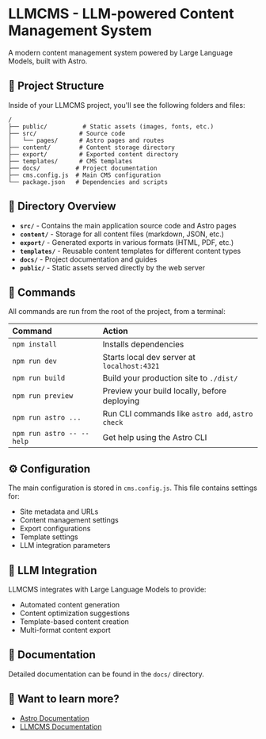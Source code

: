 # LLMCMS - LLM-powered Content Management System

A modern content management system powered by Large Language Models, built with Astro.

## 🚀 Project Structure

Inside of your LLMCMS project, you'll see the following folders and files:

```text
/
├── public/          # Static assets (images, fonts, etc.)
├── src/            # Source code
│   └── pages/      # Astro pages and routes
├── content/        # Content storage directory
├── export/         # Exported content directory  
├── templates/      # CMS templates
├── docs/          # Project documentation
├── cms.config.js  # Main CMS configuration
└── package.json   # Dependencies and scripts
```

## 📁 Directory Overview

- **`src/`** - Contains the main application source code and Astro pages
- **`content/`** - Storage for all content files (markdown, JSON, etc.)
- **`export/`** - Generated exports in various formats (HTML, PDF, etc.)
- **`templates/`** - Reusable content templates for different content types
- **`docs/`** - Project documentation and guides
- **`public/`** - Static assets served directly by the web server

## 🧞 Commands

All commands are run from the root of the project, from a terminal:

| Command                   | Action                                           |
| :------------------------ | :----------------------------------------------- |
| `npm install`             | Installs dependencies                            |
| `npm run dev`             | Starts local dev server at `localhost:4321`      |
| `npm run build`           | Build your production site to `./dist/`          |
| `npm run preview`         | Preview your build locally, before deploying     |
| `npm run astro ...`       | Run CLI commands like `astro add`, `astro check` |
| `npm run astro -- --help` | Get help using the Astro CLI                     |

## ⚙️ Configuration

The main configuration is stored in `cms.config.js`. This file contains settings for:
- Site metadata and URLs
- Content management settings
- Export configurations
- Template settings
- LLM integration parameters

## 🤖 LLM Integration

LLMCMS integrates with Large Language Models to provide:
- Automated content generation
- Content optimization suggestions
- Template-based content creation
- Multi-format content export

## 📖 Documentation

Detailed documentation can be found in the `docs/` directory.

## 👀 Want to learn more?

- [Astro Documentation](https://docs.astro.build)
- [LLMCMS Documentation](./docs/)


